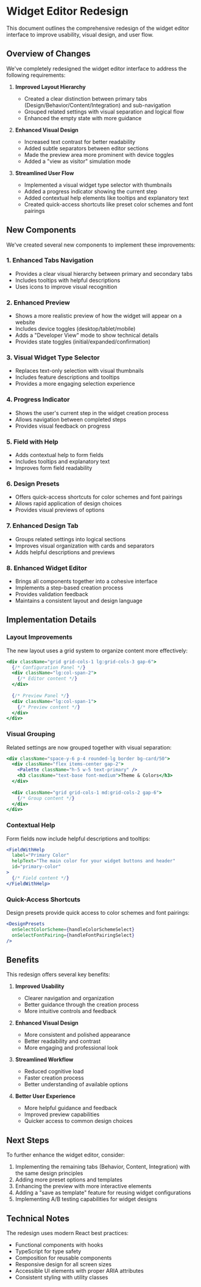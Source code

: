 # Widget Editor Redesign

This document outlines the comprehensive redesign of the widget editor interface to improve usability, visual design, and user flow.

## Overview of Changes

We've completely redesigned the widget editor interface to address the following requirements:

1. **Improved Layout Hierarchy**
   - Created a clear distinction between primary tabs (Design/Behavior/Content/Integration) and sub-navigation
   - Grouped related settings with visual separation and logical flow
   - Enhanced the empty state with more guidance

2. **Enhanced Visual Design**
   - Increased text contrast for better readability
   - Added subtle separators between editor sections
   - Made the preview area more prominent with device toggles
   - Added a "view as visitor" simulation mode

3. **Streamlined User Flow**
   - Implemented a visual widget type selector with thumbnails
   - Added a progress indicator showing the current step
   - Added contextual help elements like tooltips and explanatory text
   - Created quick-access shortcuts like preset color schemes and font pairings

## New Components

We've created several new components to implement these improvements:

### 1. Enhanced Tabs Navigation
- Provides a clear visual hierarchy between primary and secondary tabs
- Includes tooltips with helpful descriptions
- Uses icons to improve visual recognition

### 2. Enhanced Preview
- Shows a more realistic preview of how the widget will appear on a website
- Includes device toggles (desktop/tablet/mobile)
- Adds a "Developer View" mode to show technical details
- Provides state toggles (initial/expanded/confirmation)

### 3. Visual Widget Type Selector
- Replaces text-only selection with visual thumbnails
- Includes feature descriptions and tooltips
- Provides a more engaging selection experience

### 4. Progress Indicator
- Shows the user's current step in the widget creation process
- Allows navigation between completed steps
- Provides visual feedback on progress

### 5. Field with Help
- Adds contextual help to form fields
- Includes tooltips and explanatory text
- Improves form field readability

### 6. Design Presets
- Offers quick-access shortcuts for color schemes and font pairings
- Allows rapid application of design choices
- Provides visual previews of options

### 7. Enhanced Design Tab
- Groups related settings into logical sections
- Improves visual organization with cards and separators
- Adds helpful descriptions and previews

### 8. Enhanced Widget Editor
- Brings all components together into a cohesive interface
- Implements a step-based creation process
- Provides validation feedback
- Maintains a consistent layout and design language

## Implementation Details

### Layout Improvements

The new layout uses a grid system to organize content more effectively:

```jsx
<div className="grid grid-cols-1 lg:grid-cols-3 gap-6">
  {/* Configuration Panel */}
  <div className="lg:col-span-2">
    {/* Editor content */}
  </div>
  
  {/* Preview Panel */}
  <div className="lg:col-span-1">
    {/* Preview content */}
  </div>
</div>
```

### Visual Grouping

Related settings are now grouped together with visual separation:

```jsx
<div className="space-y-6 p-4 rounded-lg border bg-card/50">
  <div className="flex items-center gap-2">
    <Palette className="h-5 w-5 text-primary" />
    <h3 className="text-base font-medium">Theme & Colors</h3>
  </div>
  
  <div className="grid grid-cols-1 md:grid-cols-2 gap-6">
    {/* Group content */}
  </div>
</div>
```

### Contextual Help

Form fields now include helpful descriptions and tooltips:

```jsx
<FieldWithHelp
  label="Primary Color"
  helpText="The main color for your widget buttons and header"
  id="primary-color"
>
  {/* Field content */}
</FieldWithHelp>
```

### Quick-Access Shortcuts

Design presets provide quick access to color schemes and font pairings:

```jsx
<DesignPresets 
  onSelectColorScheme={handleColorSchemeSelect}
  onSelectFontPairing={handleFontPairingSelect}
/>
```

## Benefits

This redesign offers several key benefits:

1. **Improved Usability**
   - Clearer navigation and organization
   - Better guidance through the creation process
   - More intuitive controls and feedback

2. **Enhanced Visual Design**
   - More consistent and polished appearance
   - Better readability and contrast
   - More engaging and professional look

3. **Streamlined Workflow**
   - Reduced cognitive load
   - Faster creation process
   - Better understanding of available options

4. **Better User Experience**
   - More helpful guidance and feedback
   - Improved preview capabilities
   - Quicker access to common design choices

## Next Steps

To further enhance the widget editor, consider:

1. Implementing the remaining tabs (Behavior, Content, Integration) with the same design principles
2. Adding more preset options and templates
3. Enhancing the preview with more interactive elements
4. Adding a "save as template" feature for reusing widget configurations
5. Implementing A/B testing capabilities for widget designs

## Technical Notes

The redesign uses modern React best practices:

- Functional components with hooks
- TypeScript for type safety
- Composition for reusable components
- Responsive design for all screen sizes
- Accessible UI elements with proper ARIA attributes
- Consistent styling with utility classes
